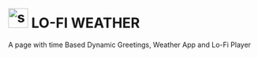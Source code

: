 <h1><img src="https://user-images.githubusercontent.com/63735567/180872825-bc024add-c5b6-4583-bfb3-42aeae4898a1.jpg" alt="sun-image" height="40px"> LO-FI WEATHER</h1>

A page with time Based Dynamic Greetings, Weather App and Lo-Fi Player
